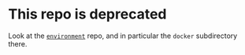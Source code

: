 # This repo is deprecated

Look at the [`environment`](https://github.com/Roman-Supernova-PIT/environment) repo, and in particular the `docker` subdirectory there.
